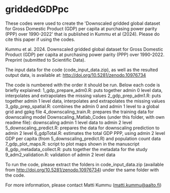 # griddedGDPpc

These codes were used to create the 'Downscaled gridded global dataset for Gross Domestic Product (GDP) per capita at purchasing power parity (PPP) over 1990-2022' that is published in Kummu et al (2024). Please do cite this paper if using the codes. 

Kummu et al. 2024. Downscaled gridded global dataset for Gross Domestic Product (GDP) per capita at purchasing power parity (PPP) over 1990-2022. Preprint (submitted to Scientific Data). 

The input data for the code (code_input_data.zip), as well as the resulted output data, is available at: 
http://doi.org/10.5281/zenodo.10976734

The code is numbered with the order it should be run. Below each code is briefly explained:
1_gdp_prepare_adm0.R: puts together admin 0 level data, interpolates and extrapolates the missing values
2_gdp_prep_adm1.R: puts together admin 1 level data, interpolates and extrapolates the missing values
3_gdp_prep_spatial.R: combines the admin 0 and admin 1 level to a global grid and gpkg file
4_downscaling_train.R: prepares the training data for downscaling model
Downscaling_Matlab_Codes (under this folder, with own readme file): downscaling admin 1 level data to admin 2 level
5_downscaling_predict.R: prepares the data for downscaling prediction to admin 2 level
6_gdpTotal.R: estimates the total GDP PPP, using admin 2 level GDP per capita (from 5_downscaling_predict.R) and population count data
7_gdp_plot_maps.R: script to plot maps shown in the manuscript
8_gdp_metadata_collect.R: puts together the metadata for the study
9_adm2_validation.R: validation of admin 2 level data

To run the code, please extract the folders in code_input_data.zip (available from http://doi.org/10.5281/zenodo.10976734) under the same folder with the code. 

For more information, please contact Matti Kummu (matti.kummu@aalto.fi)

